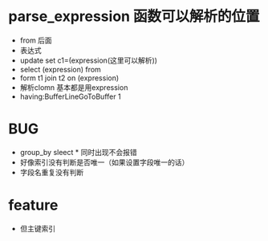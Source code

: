 # parse_expression 函数可以解析的位置
- from 后面
- 表达式
- update set c1=(expression(这里可以解析))
- select (expression) from
- form t1 join t2 on (expression)
- 解析clomn 基本都是用expression
- having:BufferLineGoToBuffer 1



# BUG
- group_by sleect * 同时出现不会报错
- 好像索引没有判断是否唯一（如果设置字段唯一的话）
- 字段名重复没有判断
# feature
- 但主键索引
